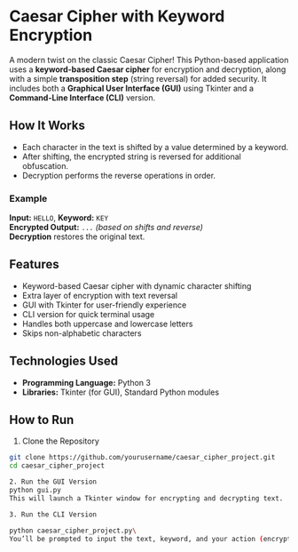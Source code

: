 #  Caesar Cipher with Keyword Encryption

A modern twist on the classic Caesar Cipher! This Python-based application uses a **keyword-based Caesar cipher** for encryption and decryption, along with a simple **transposition step** (string reversal) for added security. It includes both a **Graphical User Interface (GUI)** using Tkinter and a **Command-Line Interface (CLI)** version.

##  How It Works

- Each character in the text is shifted by a value determined by a keyword.
- After shifting, the encrypted string is reversed for additional obfuscation.
- Decryption performs the reverse operations in order.

###  Example

**Input:** `HELLO`, **Keyword:** `KEY`  
**Encrypted Output:** `...` *(based on shifts and reverse)*  
**Decryption** restores the original text.

##  Features

- Keyword-based Caesar cipher with dynamic character shifting
- Extra layer of encryption with text reversal
- GUI with Tkinter for user-friendly experience
- CLI version for quick terminal usage
- Handles both uppercase and lowercase letters
- Skips non-alphabetic characters

##  Technologies Used

- **Programming Language:** Python 3
- **Libraries:** Tkinter (for GUI), Standard Python modules


##  How to Run

1. Clone the Repository
```bash
git clone https://github.com/yourusername/caesar_cipher_project.git
cd caesar_cipher_project

2. Run the GUI Version
python gui.py
This will launch a Tkinter window for encrypting and decrypting text.

3. Run the CLI Version

python caesar_cipher_project.py\
You’ll be prompted to input the text, keyword, and your action (encrypt/decrypt).





